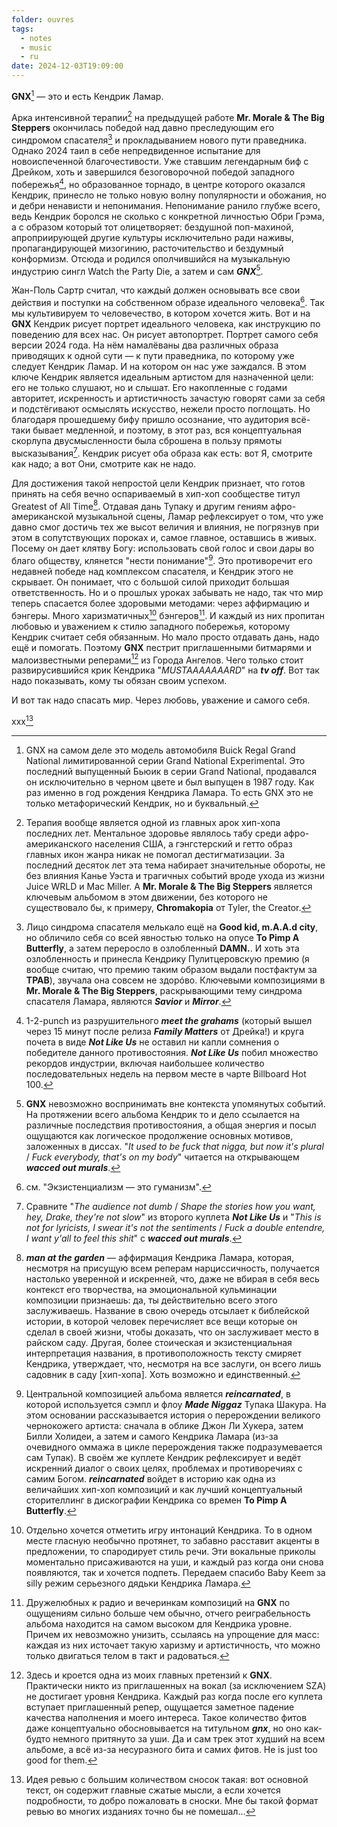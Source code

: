 ```yaml
---
folder: ouvres
tags:
  - notes
  - music
  - ru
date: 2024-12-03T19:09:00
---
```

**GNX**[^1] — это и есть Кендрик Ламар. 

Арка интенсивной терапии[^2] на предыдущей работе **Mr. Morale & The Big Steppers** окончилась победой над давно преследующим его синдромом спасателя[^3] и прокладыванием нового пути праведника. Однако 2024 таил в себе непредвиденное испытание для новоиспеченной благочестивости. Уже ставшим легендарным биф с Дрейком, хоть и завершился безоговорочной победой западного побережья[^4], но образованное торнадо, в центре которого оказался Кендрик, принесло не только новую волну популярности и обожания, но и дебри ненависти и непонимания. Непонимание ранило глубже всего, ведь Кендрик боролся не сколько с конкретной личностью Обри Грэма, а с образом который тот олицетворяет: бездушной поп-махиной, апроприирующей другие культуры исключительно ради наживы, пропагандирующей мизогинию, расточительство и бездумный конформизм. Отсюда и родился ополчившийся на музыкальную индустрию сингл Watch the Party Die, а затем и сам ***GNX***[^5].

Жан-Поль Сартр считал, что каждый должен основывать все свои действия и поступки на собственном образе идеального человека[^6]. Так мы культивируем то человечество, в котором хочется жить. Вот и на **GNX** Кендрик рисует портрет идеального человека, как инструкцию по поведению для всех нас. Он рисует автопортрет. Портрет самого себя версии 2024 года. На нём намалёваны два различных образа приводящих к одной сути — к пути праведника, по которому уже следует Кендрик Ламар. И на котором он нас уже заждался. В этом ключе Кендрик является идеальным артистом для назначенной цели: его не только слушают, но и слышат. Его накопленные с годами авторитет, искренность и артистичность зачастую говорят сами за себя и подстёгивают осмыслять искусство, нежели просто поглощать. Но благодаря прошедшему бифу пришло осознание, что аудитория всё-таки бывает медленной, и поэтому, в этот раз, вся концептуальная скорлупа двусмысленности была сброшена в пользу прямоты высказывания[^7]. Кендрик рисует оба образа как есть: вот Я, смотрите как надо; а вот Они, смотрите как не надо.

Для достижения такой непростой цели Кендрик признает, что готов принять на себя вечно оспариваемый в хип-хоп сообществе титул Greatest of All Time[^8]. Отдавая дань Тупаку и другим гениям афро-американской музыкальной сцены, Ламар рефлексирует о том, что уже давно смог достичь тех же высот величия и влияния, не погрязнув при этом в сопутствующих пороках и, самое главное, оставшись в живых. Посему он дает клятву Богу: использовать свой голос и свои дары во благо обществу, клянется "нести понимание"[^9]. Это противоречит его недавней победе над комплексом спасателя, и Кендрик этого не скрывает. Он понимает, что с большой силой приходит большая ответственность. Но и о прошлых уроках забывать не надо, так что мир теперь спасается более здоровыми методами: через аффирмацию и бэнгеры. Много харизматичных[^10] бэнгеров[^11]. И каждый из них пропитан любовью и уважением к стилю западного побережья, которому Кендрик считает себя обязанным. Но мало просто отдавать дань, надо ещё и помогать. Поэтому **GNX** пестрит приглашенными битмарями и малоизвестными реперами[^12] из Города Ангелов. Чего только стоит развирусившийся крик Кендрика "*MUSTAAAAAAARD*" на ***tv off***. Вот так надо показывать, кому ты обязан своим успехом. 

И вот так надо спасать мир. Через любовь, уважение и самого себя.

xxx[^13]


[^1]: GNX на самом деле это модель автомобиля Buick Regal Grand National лимитированной серии Grand National Experimental. Это последний выпущенный Бьюик в серии Grand National, продавался он исключительно в черном цвете и был выпущен в 1987 году. Как раз именно в год рождения Кендрика Ламара. То есть GNX это не только метафорический Кендрик, но и буквальный.
[^2]: Терапия вообще является одной из главных арок хип-хопа последних лет. Ментальное здоровье являлось табу среди афро-американского населения США, а гэнгстерский и гетто образ главных икон жанра никак не помогал дестигматизации. За последний десяток лет эта тема набирает значительные обороты, не без влияния Канье Уэста и трагичных событий вроде ухода из жизни Juice WRLD и Mac Miller. А **Mr. Morale & The Big Steppers** является ключевым альбомом в этом движении, без которого не существовало бы, к примеру, **Chromakopia** от Tyler, the Creator.
[^3]: Лицо синдрома спасателя мелькало ещё на **Good kid, m.A.A.d city**, но обличило себя со всей явностью только на опусе **To Pimp A Butterfly**, а затем переросло в озлобленный **DAMN.**. И хоть эта озлобленность и принесла Кендрику Пулитцеровскую премию (я вообще считаю, что премию таким образом выдали постфактум за **TPAB**), звучала она совсем не здорóво. Ключевыми композициями в **Mr. Morale & The Big Steppers**, раскрывающими тему синдрома спасателя Ламара, являются ***Savior*** и ***Mirror***.
[^4]: 1-2-punch из разрушительного ***meet the grahams*** (который вышел через 15 минут после релиза ***Family Matters*** от Дрейка!) и круга почета в виде ***Not Like Us*** не оставил ни капли сомнения о победителе данного противостояния. ***Not Like Us*** побил множество рекордов индустрии, включая наибольшее количество последовательных недель на первом месте в чарте Billboard Hot 100.
[^5]: **GNX** невозможно воспринимать вне контекста упомянутых событий. На протяжении всего альбома Кендрик то и дело ссылается на различные последствия противостояния, а общая энергия и посыл ощущаются как логическое продолжение основных мотивов, заложенных в диссах. "*It used to be fuck that nigga, but now it's plural* / *Fuck everybody, that's on my body*" читается на открывающем ***wacced out murals***.
[^6]: см. "Экзистенциализм — это гуманизм".
[^7]: Сравните "*The audience not dumb* / *Shape the stories how you want, hey, Drake, they're not slow*" из второго куплета ***Not Like Us*** и "*This is not for lyricists, I swear it's not the sentiments* / *Fuck a double entendre, I want y'all to feel this shit*" с ***wacced out murals***.
[^8]: ***man at the garden*** — аффирмация Кендрика Ламара, которая, несмотря на присущую всем реперам нарциссичность, получается настолько уверенной и искренней, что, даже не вбирая в себя весь контекст его творчества, на эмоциональной кульминации композиции признаешь: да, ты действительно всего этого заслуживаешь. Название в свою очередь отсылает к библейской истории, в которой человек перечисляет все вещи которые он сделал в своей жизни, чтобы доказать, что он заслуживает место в райском саду. Другая, более стоическая и экзистенциальная интерпретация названия, в противоположность тексту смиряет Кендрика, утверждает, что, несмотря на все заслуги, он всего лишь садовник в саду [хип-хопа]. Хоть возможно и единственный.
[^9]: Центральной композицией альбома является ***reincarnated***, в которой используется сэмпл и флоу ***Made Niggaz*** Тупака Шакура. На этом основании рассказывается история о перерождении великого чернокожего артиста: сначала в облике Джон Ли Хукера, затем Билли Холидеи, а затем и самого Кендрика Ламара (из-за очевидного оммажа в цикле перерождения также подразумевается сам Тупак). В своём же куплете Кендрик рефлексирует и ведёт искренний диалог о своих целях, проблемах и противоречиях с самим Богом. ***reincarnated*** войдет в историю как одна из величайших хип-хоп композиций и как лучший концептуальный сторителлинг в дискографии Кендрика со времен **To Pimp A Butterfly**.
[^10]: Отдельно хочется отметить игру интонаций Кендрика. То в одном месте гласную необычно протянет, то забавно расставит акценты в предложении, то спародирует стиль речи. Эти вокальные приколы моментально присаживаются на уши, и каждый раз когда они снова появляются, так и хочется подпеть. Передаем спасибо Baby Keem за silly режим серьезного дядьки Кендрика Ламара.
[^11]: Дружелюбных к радио и вечеринкам композиций на **GNX** по ощущениям сильно больше чем обычно, отчего реиграбельность альбома находится на самом высоком для Кендрика уровне. Причем их невозможно унизить, ссылаясь на упрощение для масс: каждая из них источает такую харизму и артистичность, что можно только двигаться телом в такт и радоваться.
[^12]: Здесь и кроется одна из моих главных претензий к **GNX**. Практически никто из приглашенных на вокал (за исключением SZA) не достигает уровня Кендрика. Каждый раз когда после его куплета вступает приглашенный репер, ощущается заметное падение качества наполнения и моего интереса. Такое количество фитов даже концептуально обосновывается на титульном ***gnx***, но оно как-будто немного притянуто за уши. Да и сам трек этот худший на всем альбоме, а всё из-за несуразного бита и самих фитов. He is just too good for them.
[^13]: Идея ревью с большим количеством сносок такая: вот основной текст, он содержит главные сжатые мысли, а если хочется подробности, то добро пожаловать в сноски. Мне бы такой формат ревью во многих изданиях точно бы не помешал...
